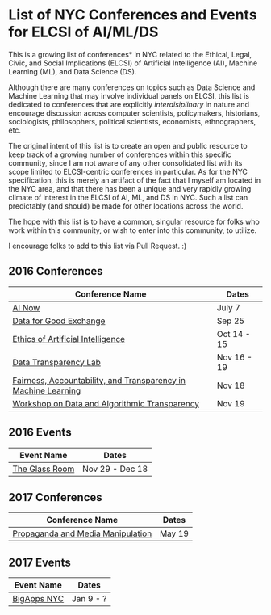 List of NYC Conferences and Events for ELCSI of AI/ML/DS
========================================================

This is a growing list of conferences&#42; in NYC related to the Ethical, Legal,
Civic, and Social Implications (ELCSI) of Artificial Intelligence (AI), Machine
Learning (ML), and Data Science (DS).

Although there are many conferences on topics such as Data Science and Machine
Learning that may involve individual panels on ELCSI, this list is dedicated to
conferences that are explicitly *interdisiplinary* in nature and encourage
discussion across computer scientists, policymakers, historians, sociologists,
philosophers, political scientists, economists, ethnographers, etc.

The original intent of this list is to create an open and public resource to
keep track of a growing number of conferences within this specific community,
since I am not aware of any other consolidated list with its scope limited to
ELCSI-centric conferences in particular. As for the NYC specification, this is
merely an artifact of the fact that I myself am located in the NYC area, and
that there has been a unique and very rapidly growing climate of interest in the
ELCSI of AI, ML, and DS in NYC. Such a list can predictably (and should) be made
for other locations across the world.

The hope with this list is to have a common, singular resource for folks who 
work within this community, or wish to enter into this community, to utilize.

I encourage folks to add to this list via Pull Request. :)

2016 Conferences
----------------

| Conference Name | Dates |
| --------------- | ----- |
| [AI Now](https://artificialintelligencenow.com) | July 7 |
| [Data for Good Exchange](https://www.bloomberg.com/company/d4gx/) | Sep 25 |
| [Ethics of Artificial Intelligence](https://wp.nyu.edu/consciousness/ethics-of-artificial-intelligence/) | Oct 14 - 15 |
| [Data Transparency Lab](http://dtlconferences.org) | Nov 16 - 19 |
| [Fairness, Accountability, and Transparency in Machine Learning](http://www.fatml.org) | Nov 18 |
| [Workshop on Data and Algorithmic Transparency](http://datworkshop.org) | Nov 19 |

2016 Events
-----------

| Event Name | Dates |
| ---------- | ----- |
| [The Glass Room](https://theglassroomnyc.org) | Nov 29 - Dec 18 |

2017 Conferences
----------------

| Conference Name | Dates |
| --------------- | ----- |
| [Propaganda and Media Manipulation](https://datasociety.net/blog/2016/12/13/workshop-propaganda-media-manipulation/?utm_content=buffer518c0&utm_medium=social&utm_source=twitter.com&utm_campaign=buffer) | May 19 |

2017 Events
-----------

| Event Name | Dates |
| ---------- | ----- |
| [BigApps NYC](http://www.nycbigapps.com) | Jan 9 - ? |

